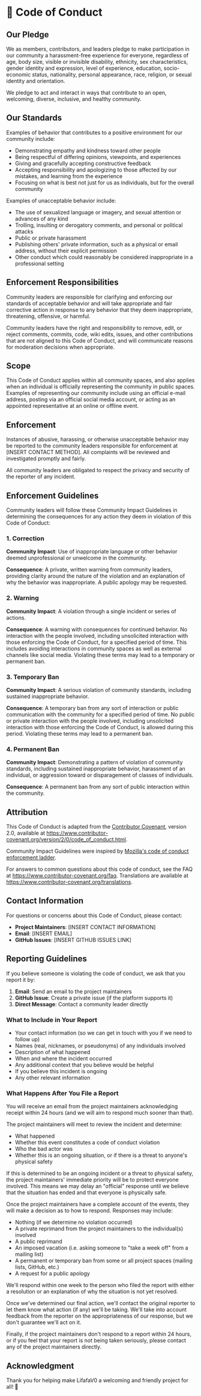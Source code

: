 # 📜 Code of Conduct

## Our Pledge

We as members, contributors, and leaders pledge to make participation in our
community a harassment-free experience for everyone, regardless of age, body
size, visible or invisible disability, ethnicity, sex characteristics, gender
identity and expression, level of experience, education, socio-economic status,
nationality, personal appearance, race, religion, or sexual identity
and orientation.

We pledge to act and interact in ways that contribute to an open, welcoming,
diverse, inclusive, and healthy community.

## Our Standards

Examples of behavior that contributes to a positive environment for our
community include:

* Demonstrating empathy and kindness toward other people
* Being respectful of differing opinions, viewpoints, and experiences
* Giving and gracefully accepting constructive feedback
* Accepting responsibility and apologizing to those affected by our mistakes,
  and learning from the experience
* Focusing on what is best not just for us as individuals, but for the
  overall community

Examples of unacceptable behavior include:

* The use of sexualized language or imagery, and sexual attention or
  advances of any kind
* Trolling, insulting or derogatory comments, and personal or political attacks
* Public or private harassment
* Publishing others' private information, such as a physical or email
  address, without their explicit permission
* Other conduct which could reasonably be considered inappropriate in a
  professional setting

## Enforcement Responsibilities

Community leaders are responsible for clarifying and enforcing our standards of
acceptable behavior and will take appropriate and fair corrective action in
response to any behavior that they deem inappropriate, threatening, offensive,
or harmful.

Community leaders have the right and responsibility to remove, edit, or reject
comments, commits, code, wiki edits, issues, and other contributions that are
not aligned to this Code of Conduct, and will communicate reasons for moderation
decisions when appropriate.

## Scope

This Code of Conduct applies within all community spaces, and also applies when
an individual is officially representing the community in public spaces.
Examples of representing our community include using an official e-mail address,
posting via an official social media account, or acting as an appointed
representative at an online or offline event.

## Enforcement

Instances of abusive, harassing, or otherwise unacceptable behavior may be
reported to the community leaders responsible for enforcement at
[INSERT CONTACT METHOD].
All complaints will be reviewed and investigated promptly and fairly.

All community leaders are obligated to respect the privacy and security of the
reporter of any incident.

## Enforcement Guidelines

Community leaders will follow these Community Impact Guidelines in determining
the consequences for any action they deem in violation of this Code of Conduct:

### 1. Correction

**Community Impact**: Use of inappropriate language or other behavior deemed
unprofessional or unwelcome in the community.

**Consequence**: A private, written warning from community leaders, providing
clarity around the nature of the violation and an explanation of why the
behavior was inappropriate. A public apology may be requested.

### 2. Warning

**Community Impact**: A violation through a single incident or series
of actions.

**Consequence**: A warning with consequences for continued behavior. No
interaction with the people involved, including unsolicited interaction with
those enforcing the Code of Conduct, for a specified period of time. This
includes avoiding interactions in community spaces as well as external channels
like social media. Violating these terms may lead to a temporary or
permanent ban.

### 3. Temporary Ban

**Community Impact**: A serious violation of community standards, including
sustained inappropriate behavior.

**Consequence**: A temporary ban from any sort of interaction or public
communication with the community for a specified period of time. No public or
private interaction with the people involved, including unsolicited interaction
with those enforcing the Code of Conduct, is allowed during this period.
Violating these terms may lead to a permanent ban.

### 4. Permanent Ban

**Community Impact**: Demonstrating a pattern of violation of community
standards, including sustained inappropriate behavior,  harassment of an
individual, or aggression toward or disparagement of classes of individuals.

**Consequence**: A permanent ban from any sort of public interaction within
the community.

## Attribution

This Code of Conduct is adapted from the [Contributor Covenant][homepage],
version 2.0, available at
https://www.contributor-covenant.org/version/2/0/code_of_conduct.html.

Community Impact Guidelines were inspired by [Mozilla's code of conduct
enforcement ladder][Mozilla CoC].

For answers to common questions about this code of conduct, see the FAQ at
https://www.contributor-covenant.org/faq. Translations are available at
https://www.contributor-covenant.org/translations.

[homepage]: https://www.contributor-covenant.org
[Mozilla CoC]: https://github.com/mozilla/diversity

## Contact Information

For questions or concerns about this Code of Conduct, please contact:

- **Project Maintainers**: [INSERT CONTACT INFORMATION]
- **Email**: [INSERT EMAIL]
- **GitHub Issues**: [INSERT GITHUB ISSUES LINK]

## Reporting Guidelines

If you believe someone is violating the code of conduct, we ask that you report it by:

1. **Email**: Send an email to the project maintainers
2. **GitHub Issue**: Create a private issue (if the platform supports it)
3. **Direct Message**: Contact a community leader directly

### What to Include in Your Report

- Your contact information (so we can get in touch with you if we need to follow up)
- Names (real, nicknames, or pseudonyms) of any individuals involved
- Description of what happened
- When and where the incident occurred
- Any additional context that you believe would be helpful
- If you believe this incident is ongoing
- Any other relevant information

### What Happens After You File a Report

You will receive an email from the project maintainers acknowledging receipt within 24 hours (and we will aim to respond much sooner than that).

The project maintainers will meet to review the incident and determine:
- What happened
- Whether this event constitutes a code of conduct violation
- Who the bad actor was
- Whether this is an ongoing situation, or if there is a threat to anyone's physical safety

If this is determined to be an ongoing incident or a threat to physical safety, the project maintainers' immediate priority will be to protect everyone involved. This means we may delay an "official" response until we believe that the situation has ended and that everyone is physically safe.

Once the project maintainers have a complete account of the events, they will make a decision as to how to respond. Responses may include:

- Nothing (if we determine no violation occurred)
- A private reprimand from the project maintainers to the individual(s) involved
- A public reprimand
- An imposed vacation (i.e. asking someone to "take a week off" from a mailing list)
- A permanent or temporary ban from some or all project spaces (mailing lists, GitHub, etc.)
- A request for a public apology

We'll respond within one week to the person who filed the report with either a resolution or an explanation of why the situation is not yet resolved.

Once we've determined our final action, we'll contact the original reporter to let them know what action (if any) we'll be taking. We'll take into account feedback from the reporter on the appropriateness of our response, but we don't guarantee we'll act on it.

Finally, if the project maintainers don't respond to a report within 24 hours, or if you feel that your report is not being taken seriously, please contact any of the project maintainers directly.

## Acknowledgment

Thank you for helping make LifafaV0 a welcoming and friendly project for all! 🚀 